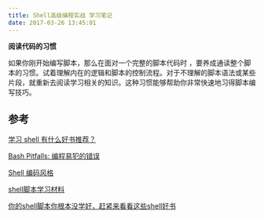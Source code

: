 ```yaml
---
title: Shell高级编程实战 学习笔记
date: 2017-03-26 13:45:01
---
```




**阅读代码的习惯**

如果你刚开始编写脚本，那么在面对一个完整的脚本代码时 ，要养成通读整个脚本的习惯。试着理解内在的逻辑和脚本的控制流程。对于不理解的脚本语法或某些片段，就重新去阅读学习相关的知识。这种习惯能够帮助你非常快速地习得脚本编写技巧。



## 参考

[学习 shell 有什么好书推荐？](https://www.zhihu.com/question/19745611/answer/17278438)

[Bash Pitfalls: 编程易犯的错误](<http://kodango.com/bash-pitfalls-part-1>)

[Shell 编码风格](<http://kodango.com/shell-script-style>)

[shell脚本学习材料](<http://mingxinglai.com/cn/2013/12/material-of-shell/>)

[你的shell脚本你根本没学好，赶紧来看看这些shell好书](<http://www.jintiankansha.me/t/5Ml1997wUW>)
